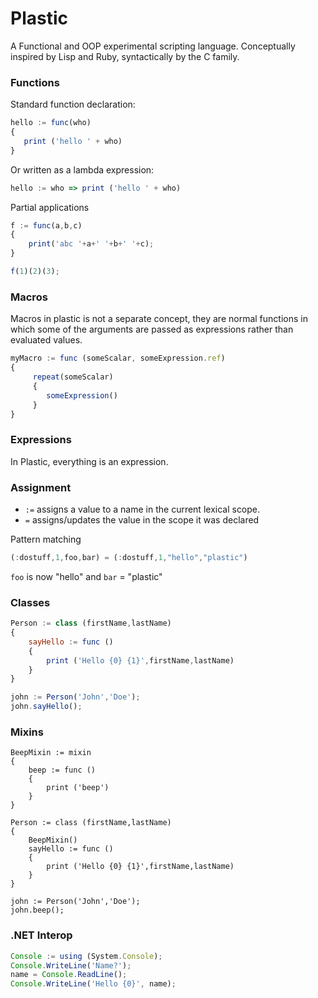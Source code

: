 # Plastic

A Functional and OOP experimental scripting language.
Conceptually inspired by Lisp and Ruby, syntactically by the C family.


### Functions

Standard function declaration:
```javascript
hello := func(who)
{
   print ('hello ' + who)
}
```

Or written as a lambda expression:
```javascript
hello := who => print ('hello ' + who)
```

Partial applications
```javascript
f := func(a,b,c)
{
    print('abc '+a+' '+b+' '+c);
}

f(1)(2)(3);
```


### Macros

Macros in plastic is not a separate concept, they are normal functions in which some of the arguments are passed as expressions rather than evaluated values.

```javascript
myMacro := func (someScalar, someExpression.ref)
{
     repeat(someScalar)
     {
        someExpression()
     }
}
```

### Expressions

In Plastic, everything is an expression.

### Assignment

* `:=` assigns a value to a name in the current lexical scope.
* `=` assigns/updates the value in the scope it was declared

Pattern matching

```javascript
(:dostuff,1,foo,bar) = (:dostuff,1,"hello","plastic")
```
`foo` is now "hello" and `bar` = "plastic"

### Classes

```javascript
Person := class (firstName,lastName)
{
    sayHello := func ()
    {
        print ('Hello {0} {1}',firstName,lastName)
    }
}

john := Person('John','Doe');
john.sayHello();
```

### Mixins

```
BeepMixin := mixin
{
    beep := func ()
    {
        print ('beep')
    }
}

Person := class (firstName,lastName)
{
    BeepMixin()
    sayHello := func ()
    {
        print ('Hello {0} {1}',firstName,lastName)
    }
}

john := Person('John','Doe');
john.beep();
```

### .NET Interop

```javascript
Console := using (System.Console);
Console.WriteLine('Name?');
name = Console.ReadLine();
Console.WriteLine('Hello {0}', name);
```
